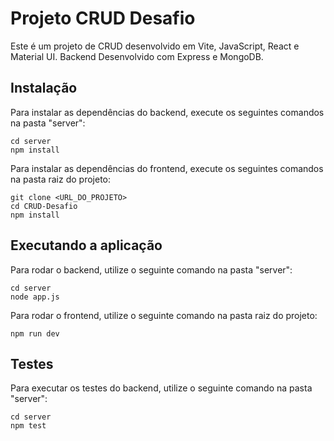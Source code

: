 # Projeto CRUD Desafio

Este é um projeto de CRUD desenvolvido em Vite, JavaScript, React e Material UI. Backend Desenvolvido com Express e MongoDB.

## Instalação

Para instalar as dependências do backend, execute os seguintes comandos na pasta "server":

```
cd server
npm install
```

Para instalar as dependências do frontend, execute os seguintes comandos na pasta raiz do projeto:

```
git clone <URL_DO_PROJETO>
cd CRUD-Desafio
npm install
```

## Executando a aplicação

Para rodar o backend, utilize o seguinte comando na pasta "server":

```
cd server
node app.js
```

Para rodar o frontend, utilize o seguinte comando na pasta raiz do projeto:

```
npm run dev
```

## Testes

Para executar os testes do backend, utilize o seguinte comando na pasta "server":

```
cd server
npm test
```
